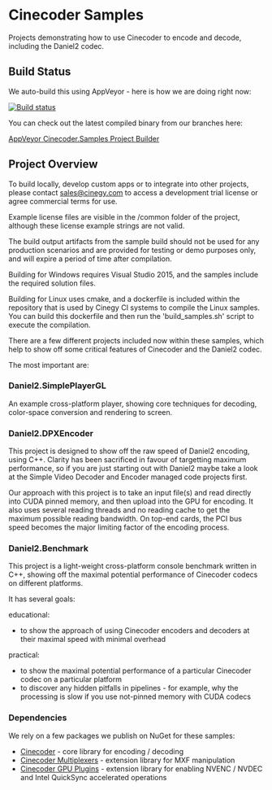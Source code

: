 # Cinecoder Samples

Projects demonstrating how to use Cinecoder to encode and decode, including the Daniel2 codec.

## Build Status

We auto-build this using AppVeyor - here is how we are doing right now:

[![Build status](https://ci.appveyor.com/api/projects/status/cbhe9hx8mne2yuej?svg=true)](https://ci.appveyor.com/project/cinegy/cinecoder-samples)

You can check out the latest compiled binary from our branches here:

[AppVeyor Cinecoder.Samples Project Builder](https://ci.appveyor.com/project/cinegy/cinecoder-samples)

## Project Overview

To build locally, develop custom apps or to integrate into other projects, please contact sales@cinegy.com to access a development trial license or agree commercial terms for use.

Example license files are visible in the /common folder of the project, although these license example strings are not valid.

The build output artifacts from the sample build should not be used for any production scenarios and are provided for testing or demo purposes only, and will expire a period of time after compilation.

Building for Windows requires Visual Studio 2015, and the samples include the required solution files.

Building for Linux uses cmake, and a dockerfile is included within the repository that is used by Cinegy CI systems to compile the Linux samples. You can build this dockerfile and then run the 'build_samples.sh' script to execute the compilation.

There are a few different projects included now within these samples, which help to show off some critical features of Cinecoder and the Daniel2 codec.

The most important are:

### Daniel2.SimplePlayerGL

An example cross-platform player, showing core techniques for decoding, color-space conversion and rendering to screen.

### Daniel2.DPXEncoder

This project is designed to show off the raw speed of Daniel2 encoding, using C++. Clarity has been sacrificed in favour of targetting maximum performance, so if you are just starting out with Daniel2 maybe take a look at the Simple Video Decoder and Encoder managed code projects first.

Our approach with this project is to take an input file(s) and read directly into CUDA pinned
memory, and then upload into the GPU for encoding. It also uses several reading threads and no reading cache to get the maximum possible reading bandwidth. On top-end cards, the PCI bus speed becomes the major limiting factor of the encoding process.

### Daniel2.Benchmark

This project is a light-weight cross-platform console benchmark written in C++, showing off the maximal potential performance of Cinecoder codecs on different platforms.

It has several goals:

educational:
- to show the approach of using Cinecoder encoders and decoders at their maximal speed with minimal overhead

practical:
- to show the maximal potential performance of a particular Cinecoder codec on a particular platform
- to discover any hidden pitfalls in pipelines - for example, why the processing is slow if you use not-pinned memory with CUDA codecs

### Dependencies

We rely on a few packages we publish on NuGet for these samples:

* [Cinecoder](https://www.nuget.org/packages/Cinecoder/) - core library for encoding / decoding
* [Cinecoder Multiplexers](https://www.nuget.org/packages/Cinecoder.Plugin.Multiplexers/) - extension library for MXF manipulation
* [Cinecoder GPU Plugins](https://www.nuget.org/packages/Cinecoder.Plugin.GpuCodecs/) - extension library for enabling NVENC / NVDEC and Intel QuickSync accelerated operations
